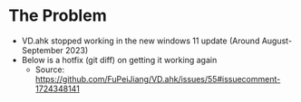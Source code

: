 # The Problem

- VD.ahk stopped working in the new windows 11 update (Around August-September 2023)
- Below is a hotfix (git diff) on getting it working again
  - Source: <https://github.com/FuPeiJiang/VD.ahk/issues/55#issuecomment-1724348141>
